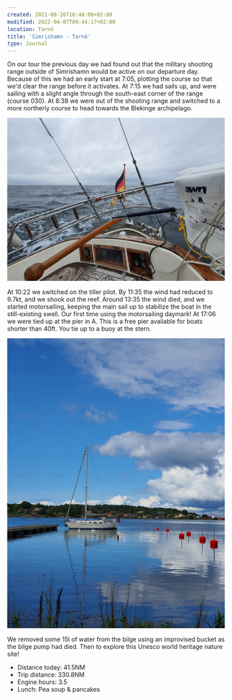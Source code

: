 ```yaml
---
created: 2021-08-26T18:48:08+02:00
modified: 2022-04-07T09:44:17+02:00
location: Tarnö
title: 'Simrishamn - Tarnö'
type: Journal
---
```


On our tour the previous day we had found out that the military shooting range outside of Simrishamn would be active on our departure day. Because of this we had an early start at 7:05, plotting the course so that we'd clear the range before it activates. At 7:15 we had sails up, and were sailing with a slight angle through the south-east corner of the range (course 030).
At 8:38 we were out of the shooting range and switched to a more northerly course to head towards the Blekinge archipelago.

![St4000+ is steering](../2021/7ea6500b79fc914652fbb9c5c2545929.jpg) 

At 10:22 we switched on the tiller pilot. By 11:35 the wind had reduced to 9.7kt, and we shook out the reef.
Around 13:35 the wind died, and we started motorsailing, keeping the main sail up to stabilize the boat in the still-existing swell. Our first time using the motorsailing daymark!
At 17:06 we were tied up at the pier in A. This is a free pier available for boats shorter than 40ft. You tie up to a buoy at the stern.

![Tarnö pier](../2021/637b749913dfdf479be5279431b26d05.jpg) 

We removed some 15l of water from the bilge using an improvised bucket as the bilge pump had died.
Then to explore this Unesco world heritage nature site!

* Distance today: 41.5NM
* Trip distance: 330.8NM
* Engine hours: 3.5
* Lunch: Pea soup & pancakes
